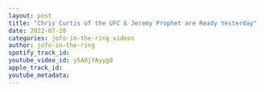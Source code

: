 ```yaml
---
layout: post
title: "Chris Curtis of the UFC & Jeremy Prophet are Ready Yesterday"
date: 2022-07-20
categories: jofo-in-the-ring videos
author: jofo-in-the-ring
spotify_track_id: 
youtube_video_id: y5A0jYAyyg8
apple_track_id: 
youtube_metadata: 
---
```


